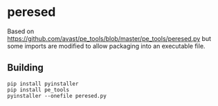 # peresed

Based on https://github.com/avast/pe_tools/blob/master/pe_tools/peresed.py but some imports are modified to allow packaging into an executable file.

## Building
    pip install pyinstaller
    pip install pe_tools
    pyinstaller --onefile peresed.py